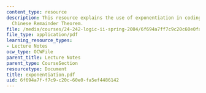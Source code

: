 ```yaml
---
content_type: resource
description: This resource explains the use of exponentiation in coding. It also explains
  Chinese Remainder Theorem.
file: /media/courses/24-242-logic-ii-spring-2004/6f694a7ff7c9c20c60e0fa5ef4486142_exponentiation.pdf
file_type: application/pdf
learning_resource_types:
- Lecture Notes
ocw_type: OCWFile
parent_title: Lecture Notes
parent_type: CourseSection
resourcetype: Document
title: exponentiation.pdf
uid: 6f694a7f-f7c9-c20c-60e0-fa5ef4486142
---
```

